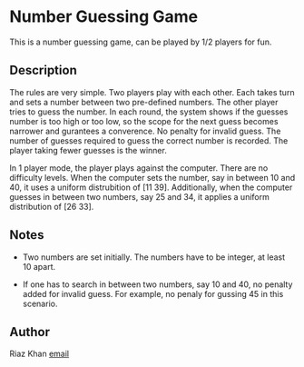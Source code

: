 # Number Guessing Game

This is a number guessing game, can be played by 1/2 players for fun.

## Description

The rules are very simple. Two players play with each other. Each takes turn and 
sets a number between two pre-defined numbers. The other player tries to guess the 
number. In each round, the system shows if the guesses number is too high or too 
low, so the scope for the next guess becomes narrower and gurantees a converence. 
No penalty for invalid guess. The number of guesses required to guess the correct 
number is recorded. The player taking fewer guesses is the winner. 

In 1 player mode, the player plays against the computer. There are no difficulty
levels. When the computer sets the number, say in between 10 and 40, it uses a 
uniform distrubition of [11 39]. Additionally, when the computer guesses in between
two numbers, say 25 and 34, it applies a uniform distribution of [26 33].

## Notes
* Two numbers are set initially. The numbers have to be integer, at least 10 apart.

* If one has to search in between two numbers, say 10 and 40, no penalty added 
for invalid guess. For example, no penaly for gussing 45 in this scenario.



## Author

Riaz Khan [email](mdriazahmed.khan@jacks.sdstate.edu)


